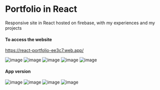 # Portfolio in React

Responsive site in React hosted on firebase, with my experiences and my projects

#### To access the website
<a target="_blank" href="https://react-portfolio-ee3c7.web.app/">https://react-portfolio-ee3c7.web.app/</a>

![image](https://user-images.githubusercontent.com/57879201/191417160-5df70c79-35d6-44e9-89b7-e2297a27c840.png)
![image](https://user-images.githubusercontent.com/57879201/191417203-0f28fdd7-0f47-4c80-a1b2-4945dfd011ea.png)
![image](https://user-images.githubusercontent.com/57879201/191417228-de5642a9-9f30-4e1f-9f56-e001f8c0d0e3.png)
![image](https://user-images.githubusercontent.com/57879201/191417255-33a38182-3bbe-4c6c-b9a8-6981c5e1af99.png)
![image](https://user-images.githubusercontent.com/57879201/191417301-85b98617-147d-47b8-8ce4-e87bfec8a82f.png)
#### App version
![image](https://user-images.githubusercontent.com/57879201/191417368-e580fd34-23c8-442b-a580-b2c9dc78f074.png)
![image](https://user-images.githubusercontent.com/57879201/191417397-85823465-cd3e-4625-a786-a8423a050e2a.png)
![image](https://user-images.githubusercontent.com/57879201/191417438-5221ff91-56c0-4563-93dc-489d6258388f.png)
![image](https://user-images.githubusercontent.com/57879201/191417542-a960ab3e-ca2d-412e-9779-9fe7b18e1744.png)


